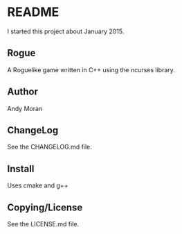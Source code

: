 README
======
I started this project about January 2015. 

Rogue
-----
A Roguelike game written in C++ using the ncurses library.

Author
------
Andy Moran

ChangeLog
---------
See the CHANGELOG.md file.

Install
-------
Uses cmake and g++

Copying/License
---------------
See the LICENSE.md file.

